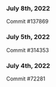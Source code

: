 ### July 8th, 2022

Commit #137869

### July 5th, 2022

Commit #314353


### July 4th, 2022

Commit #72281

